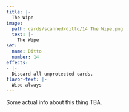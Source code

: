 ```yaml
---
title: |-
  The Wipe
image: 
  path: cards/scanned/ditto/14 The Wipe.png
  text: |-
    The Wipe
set:
  name: Ditto
  number: 14
effects: 
- |-
  Discard all unprotected cards.
flavor-text: |-
  Wipe always
---
```

Some actual info about this thing TBA.
